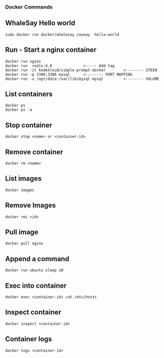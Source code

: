 ### Docker Commands


## WhaleSay Hello world 

```
sudo docker run docker/whalesay cowsay  hello-world
```

## Run - Start a nginx container 
```
docker run nginx
docker run  redis:4.0              <----- Add tag
docker run -it kodekloud/simple-prompt-docker        <-------- STDIN
docker run -p 3306:3306 mysql      <-------- PORT MAPPING
docker run -v /opt/data:/var/lib/mysql mysql         <-------- VOLUME 
```

## List containers
```
docker ps
docker ps -a
```

## Stop container
```
docker stop <name> or <container-id>
```

## Remove container
```
docker rm <name>
```

## List images
```
docker images
```

## Remove Images
```
docker rmi <id>
```

## Pull image
```
docker pull nginx
```

## Append a command
```
docker run ubuntu sleep 10
```


## Exec into container 
```
docker exec <container-id> cat /etc/hosts
```

## Inspect container
```
docker inspect <container-id>
```

## Container logs
```
docker logs <container-id>
```